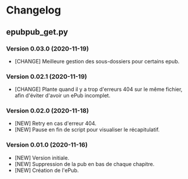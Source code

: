 # Changelog

## epubpub_get.py 

### Version 0.03.0 (2020-11-19)
- [CHANGE] Meilleure gestion des sous-dossiers pour certains epub. 

### Version 0.02.1 (2020-11-19)
- [CHANGE] Plante quand il y a trop d'erreurs 404 sur le même fichier, afin d'éviter d'avoir un ePub incomplet. 

### Version 0.02.0 (2020-11-18)
- [NEW] Retry en cas d'erreur 404. 
- [NEW] Pause en fin de script pour visualiser le récapitulatif. 

### Version 0.01.0 (2020-11-16)
- [NEW] Version initiale. 
- [NEW] Suppression de la pub en bas de chaque chapitre. 
- [NEW] Création de l'ePub. 
